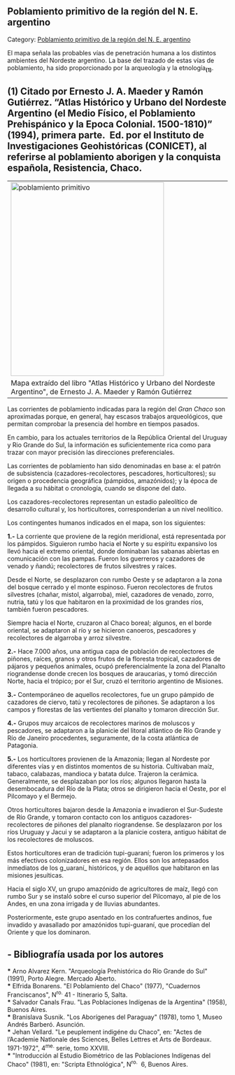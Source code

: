 ## Poblamiento primitivo de la región del N. E. argentino

Category: [Poblamiento primitivo de la región del N. E. argentino](http://descubrircorrientes.com.ar/2012/index.php/2949-historia-desde-el-origen-hasta-1814/prehistoria-sudamericana/poblamiento-primitivo-de-la-region-del-n-e-argentino)

El mapa señala las probables vías de penetración humana a los distintos ambientes del Nordeste argentino. La base del trazado de estas vías de poblamiento, ha sido proporcionado por la arqueología y la etnología<sub><strong>(1)</strong></sub>.

## **(1)** Citado por Ernesto J. A. Maeder y Ramón Gutiérrez. “Atlas Histórico y Urbano del Nordeste Argentino (el Medio Físico, el Poblamiento Prehispánico y la Epoca Colonial. 1500-1810)” (1994), primera parte.  Ed. por el Instituto de Investigaciones Geohistóricas (CONICET), al referirse al poblamiento aborigen y la conquista española, Resistencia, Chaco.

<table><tbody><tr><td><img alt="poblamiento primitivo" src="http://descubrircorrientes.com.ar/2012/index.php/2949-historia-desde-el-origen-hasta-1814/prehistoria-sudamericana/images/fotos_de_geografia/poblamiento%20primitivo.jpg" height="443" width="350"></td></tr><tr><td><span>Mapa extraído del libro "Atlas Histórico y Urbano del Nordeste Argentino", de Ernesto J. A. Maeder y Ramón Gutiérrez</span></td></tr></tbody></table>

Las corrientes de poblamiento indicadas para la región del _Gran Chaco_ son aproximadas porque, en general, hay escasos trabajos arqueológicos, que permitan comprobar la presencia del hombre en tiempos pasados.

En cambio, para los actuales territorios de la República Oriental del Uruguay y Rio Grande do Sul, la información es suficientemente rica como para trazar con mayor precisión las direcciones preferenciales.

Las corrientes de poblamiento han sido denominadas en base a: el patrón de subsistencia (cazadores-recolectores, pescadores, horticultores); su origen o procedencia geográfica (pámpidos, amazónidos); y la época de llegada a su hábitat o cronología, cuando se dispone del dato.

Los cazadores-recolectores representan un estadio paleolítico de desarrollo cultural y, los horticultores, corresponderían a un nivel neolítico.

Los contingentes humanos indicados en el mapa, son los siguientes:

**1.-** La corriente que proviene de la región meridional, está representada por los pámpidos. Siguieron rumbo hacia el Norte y su espíritu expansivo los llevó hacia el extremo oriental, donde dominaban las sabanas abiertas en comunicación con las pampas. Fueron los guerreros y cazadores de venado y ñandú; recolectores de frutos silvestres y raíces.

Desde el Norte, se desplazaron con rumbo Oeste y se adaptaron a la zona del bosque cerrado y el monte espinoso. Fueron recolectores de frutos silvestres (chañar, mistol, algarroba), miel, cazadores de venado, zorro, nutria, tatú y los que habitaron en la proximidad de los grandes ríos, también fueron pescadores.

Siempre hacia el Norte, cruzaron al Chaco boreal; algunos, en el borde oriental, se adaptaron al río y se hicieron canoeros, pescadores y recolectores de algarroba y arroz silvestre.

**2.-** Hace 7.000 años, una antigua capa de población de recolectores de piñones, raíces, granos y otros frutos de la floresta tropical, cazadores de pájaros y pequeños animales, ocupó preferencialmente la zona del Planalto riograndense donde crecen los bosques de araucarias, y tomó dirección Norte, hacia el trópico; por el Sur, cruzó el territorio argentino de Misiones.

**3.-** Contemporáneo de aquellos recolectores, fue un grupo pámpido de cazadores de ciervo, tatú y recolectores de piñones. Se adaptaron a los campos y florestas de las vertientes del planalto y tomaron dirección Sur.

**4.-** Grupos muy arcaicos de recolectores marinos de moluscos y pescadores, se adaptaron a la planicie del litoral atlántico de Río Grande y Río de Janeiro procedentes, seguramente, de la costa atlántica de Patagonia.

**5.-** Los horticultores provienen de la Amazonia; llegan al Nordeste por diferentes vías y en distintos momentos de su historia. Cultivaban maíz, tabaco, calabazas, mandioca y batata dulce. Trajeron la cerámica. Generalmente, se desplazaban por los ríos; algunos llegaron hasta la desembocadura del Río de la Plata; otros se dirigieron hacia el Oeste, por el Pilcomayo y el Bermejo.

Otros horticultores bajaron desde la Amazonia e invadieron el Sur-Sudeste de Río Grande, y tomaron contacto con los antiguos cazadores-recolectores de piñones del planalto riograndense. Se desplazaron por los ríos Uruguay y Jacui y se adaptaron a la planicie costera, antiguo hábitat de los recolectores de moluscos.

Estos horticultores eran de tradición tupi-guaraní; fueron los primeros y los más efectivos colonizadores en esa región. Ellos son los antepasados inmediatos de los g_uaraní_ históricos, y de aquéllos que habitaron en las misiones jesuíticas.

Hacia el siglo XV, un grupo amazónido de agricultores de maíz, llegó con rumbo Sur y se instaló sobre el curso superior del Pilcomayo, al pie de los Andes, en una zona irrigada y de lluvias abundantes.

Posteriormente, este grupo asentado en los contrafuertes andinos, fue invadido y avasallado por amazónidos tupi-guaraní, que procedían del Oriente y que los dominaron.

## **\- Bibliografía usada por los autores**

**\*** Arno Alvarez Kern. "Arqueología Prehistórica do Río Grande do Sul" (1991), Porto Alegre. Mercado Aberto.  
**\*** Elfrida Bonarens. "El Poblamiento del Chaco" (1977), "Cuadernos Franciscanos", N<sup>ro.</sup> 41 - Itinerario 5, Salta.   
**\*** Salvador Canals Frau. "Las Poblaciones Indígenas de la Argentina" (1958), Buenos Aires.  
**\*** Branislava Susnik. "Los Aborígenes del Paraguay" (1978), tomo 1, Museo Andrés Barberó. Asunción.  
**\*** Jehan Vellard. "Le peuplement indigéne du Chaco", en: "Actes de l’Academie Natlonale des Sciences, Belles Lettres et Arts de Bordeaux. 1971-1972", 4<sup>me.</sup> serie, tomo XXVIII.  
**\*** "Introducción al Estudio Biométrico de las Poblaciones Indígenas del Chaco" (1981), en: "Scripta Ethnológica", N<sup>ro.</sup>  6, Buenos Aires.